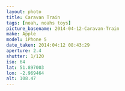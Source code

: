 ```yaml
---
layout: photo
title: Caravan Train
tags: [noah, noahs toys]
picture_basename: 2014-04-12-Caravan-Train
make: Apple
model: iPhone 5
date_taken: 2014:04:12 08:43:29
aperture: 2.4
shutter: 1/120
iso: 64
lat: 51.897003
lon: -2.969464
alt: 108.47
---
```



